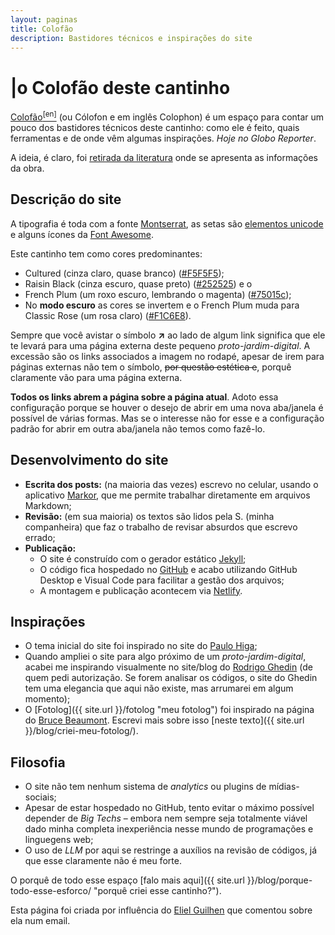 ```yaml
---
layout: paginas
title: Colofão
description: Bastidores técnicos e inspirações do site
---
```

# <span aria-hidden="true">|<span class="h1-menor">o </span></span>Colofão<span class="h1-menor"> deste cantinho</span>

[Colofão<sup>[en]</sup>](https://indieweb.org/colophon "mais sobre o que é Cólofon") (ou Cólofon e em inglês Colophon) é um espaço para contar um pouco dos bastidores técnicos deste cantinho: como ele é feito, quais ferramentas e de onde vêm algumas inspirações. _Hoje no Globo Reporter_.  

A ideia, é claro, foi [retirada da literatura](https://pt.wikipedia.org/wiki/C%C3%B3lofon_(tipografia) "o que sao cólofon de livros") onde se apresenta as informações da obra.

## Descrição do site
A tipografia é toda com a fonte [Montserrat](https://fonts.bunny.net/family/montserrat "a fonte deste cantinho"), as setas são [elementos unicode](https://symbl.cc/pt/unicode-table/#arrows "as setas") e alguns ícones da [Font Awesome](https://fontawesome.com "os ícones de mídias-sociais").  

Este cantinho tem como cores predominantes:
- Cultured (cinza claro, quase branco) ([#F5F5F5](https://www.color-name.com/hex/f5f5f5 "o fundo, ou o texto"));
- Raisin Black (cinza escuro, quase preto) ([#252525](https://www.color-name.com/hex/252525 "o texto, ou o fundo")) e o
- French Plum (um roxo escuro, lembrando o magenta) ([#75015c](https://www.color-name.com/hex/75015c "os links, no claro"));  
- No **modo escuro** as cores se invertem e o French Plum muda para Classic Rose (um rosa claro) ([#F1C6E8](https://www.color-name.com/hex/f1c6e8 "os links, no escuro")).  

Sempre que você avistar o símbolo **↗** ao lado de algum link significa que ele te levará para uma página externa deste pequeno _proto-jardim-digital_. A excessão são os links associados a imagem no rodapé, apesar de irem para páginas externas não tem o símbolo, ~~por questão estética e~~, porquê claramente vão para uma página externa.

**Todos os links abrem a página sobre a página atual**. Adoto essa configuração porque se houver o desejo de abrir em uma nova aba/janela é possível de várias formas. Mas se o interesse não for esse e a configuração padrão for abrir em outra aba/janela não temos como fazê-lo.

## Desenvolvimento do site
- **Escrita dos posts:** (na maioria das vezes) escrevo no celular, usando o aplicativo [Markor](https://github.com/gsantner/markor "o aplicativo em que escrevo"), que me permite trabalhar diretamente em arquivos Markdown;
- **Revisão:** (em sua maioria) os textos são lidos pela S. (minha companheira) que faz o trabalho de revisar absurdos que escrevo errado;
- **Publicação:**  
  - O site é construído com o gerador estático [Jekyll](https://jekyllrb.com/);  
  - O código fica hospedado no [GitHub](https://github.com/dalbo1201/ondeando) e acabo utilizando GitHub Desktop e Visual Code para facilitar a gestão dos arquivos;  
  - A montagem e publicação acontecem via [Netlify](https://www.netlify.com/).  

## Inspirações
- O tema inicial do site foi inspirado no site do [Paulo Higa](https://higa.me "site do Higa");
- Quando ampliei o site para algo próximo de um _proto-jardim-digital_, acabei me inspirando visualmente no site/blog do [Rodrigo Ghedin](https://rodrigo.ghed.in "site do Ghedin") (de quem pedi autorização. Se forem analisar os códigos, o site do Ghedin tem uma elegancia que aqui não existe, mas arrumarei em algum momento);  
- O [Fotolog]({{ site.url }}/fotolog "meu fotolog") foi inspirado na página do [Bruce Beaumont](https://beaumontphotography.bearblog.dev/ "site do Bruce"). Escrevi mais sobre isso [neste texto]({{ site.url }}/blog/criei-meu-fotolog/).  

## Filosofia
- O site não tem nenhum sistema de _analytics_ ou plugins de mídias-sociais;  
- Apesar de estar hospedado no GitHub, tento evitar o máximo possível depender de _Big Techs_ – embora nem sempre seja totalmente viável dado minha completa inexperiência nesse mundo de programações e linguegens web;  
- O uso de _LLM_ por aqui se restringe a auxílios na revisão de códigos, já que esse claramente não é meu forte.  

O porquê de todo esse espaço [falo mais aqui]({{ site.url }}/blog/porque-todo-esse-esforco/ "porquê criei esse cantinho?").  

<aside class="atualizacao">
Esta página foi criada por influência do <a href="https://cosmoliko.com/" title="blog do Eliel">Eliel Guilhen</a> que comentou sobre ela num email.
</aside>

